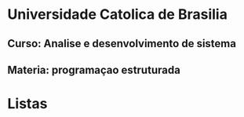 # Universidade Catolica de Brasilia 
## Curso: Analise e desenvolvimento de sistema
## Materia: programaçao estruturada

# Listas
